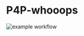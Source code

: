# P4P-whooops

![example workflow](https://github.com/cpat430/P4P-whooops/actions/workflows/ci.yml/badge.svg)
